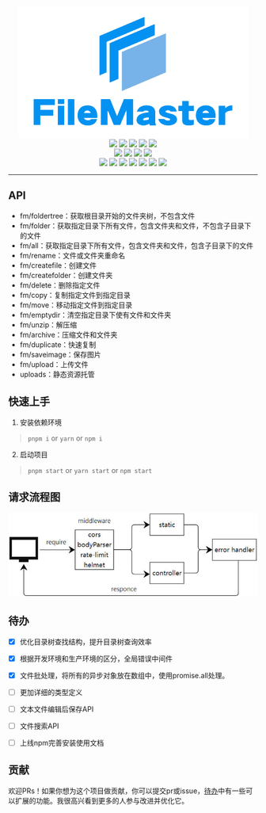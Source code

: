 <div align="center">
<img src="./img/logo.png" style="zoom:100%;" />
</div>
<div align="center">
<a href="./README_en.md" style="text-decoration: none;"><img src="https://img.shields.io/badge/English-orange"/>
<a href="./README.md" style="text-decoration: none;"><img src="https://img.shields.io/badge/简体中文-blue"/>
<a href="https://github.com/chenmeilong/FileMaster-frontend" style="text-decoration: none;"><img src="https://img.shields.io/badge/前端地址-yellow"/>
<a href="https://github.com/chenmeilong/FileMaster-backend" style="text-decoration: none;"><img src="https://img.shields.io/badge/后端地址-green"/>
<a href="http://fm.mileschen.cn/" style="text-decoration: none;"><img src="https://img.shields.io/badge/体验地址-brightgreen"/></a>
</div>
<div align="center">
<img src="https://img.shields.io/badge/-Node-red"/>
<img src="https://img.shields.io/badge/-TS-lightgrey"/>
<img src="https://img.shields.io/badge/-Eslint-blue"/>
<img src="https://img.shields.io/badge/-Prettier-blueviolet"/>
</div>
<div align="center">
<img src="https://img.shields.io/badge/express-4.18.2-yellowgreen"/>
<img src="https://img.shields.io/badge/helmet-7.0.0-orange"/>
<img src="https://img.shields.io/badge/multer-1.4.5-blueviolet"/>
<img src="https://img.shields.io/badge/unzipper-0.10.14-blue"/>
<img src="https://img.shields.io/badge/graceful--fs-4.2.11-lightgrey"/>
<img src="https://img.shields.io/badge/fs--extra-11.1.1-red"/>
<img src="https://img.shields.io/badge/archiver-5.3.1-yellow"/>
</div>
<hr>


## API
- fm/foldertree：获取根目录开始的文件夹树，不包含文件
- fm/folder：获取指定目录下所有文件，包含文件夹和文件，不包含子目录下的文件
- fm/all：获取指定目录下所有文件，包含文件夹和文件，包含子目录下的文件
- fm/rename：文件或文件夹重命名
- fm/createfile：创建文件
- fm/createfolder：创建文件夹
- fm/delete：删除指定文件
- fm/copy：复制指定文件到指定目录
- fm/move：移动指定文件到指定目录
- fm/emptydir：清空指定目录下使有文件和文件夹
- fm/unzip：解压缩
- fm/archive：压缩文件和文件夹
- fm/duplicate：快速复制
- fm/saveimage：保存图片
- fm/upload：上传文件
- uploads：静态资源托管

## 快速上手

1. 安装依赖环境
> `pnpm i`   or `yarn`  or  `npm i` 

2. 启动项目
> `pnpm start`  or `yarn start`  or  `npm start` 

## 请求流程图

<div align="center">
<img src="./img/express.jpg" />
</div>


## 待办
- [X] 优化目录树查找结构，提升目录树查询效率
- [X] 根据开发环境和生产环境的区分，全局错误中间件
- [X] 文件批处理，将所有的异步对象放在数组中，使用promise.all处理。
- [ ] 更加详细的类型定义
- [ ] 文本文件编辑后保存API
- [ ] 文件搜索API
- [ ] 上线npm完善安装使用文档


## 贡献
欢迎PRs！如果你想为这个项目做贡献，你可以提交pr或issue，[待办](#待办)中有一些可以扩展的功能。我很高兴看到更多的人参与改进并优化它。